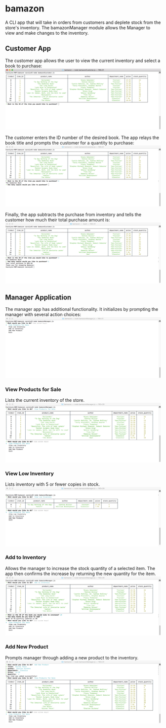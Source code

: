 # bamazon
A CLI app that will take in orders from customers and deplete stock from the store's inventory.  The bamazonManager module allows the Manager to view and make changes to the inventory.

## Customer App

The customer app allows the user to view the current inventory and select a book to purchase:
![Customer Start Screen](./images/customer1.png)

The customer enters the ID number of the desired book.  The app relays the book title and prompts the customer for a quantity to purchase:
![Customer Dialog](./images/customer2.png)

Finally, the app subtracts the purchase from inventory and tells the customer how much their total purchase amount is:
![Customer Complete](./images/customer3.png)

## Manager Application

The manager app has additional functionality.  It initializes by prompting the manager with several action choices:
![Manager Start Screen](./images/manager1.png)

### View Products for Sale
Lists the current inventory of the store.
![View Products for Sale](./images/manager2.png)

### View Low Inventory
Lists inventory with 5 or fewer copies in stock.
![View Low Inventory](./images/manager3.png)

### Add to Inventory
Allows the manager to increase the stock quantity of a selected item.  The app then confirms the increase by returning the new quantity for the item.
![Add to Inventory](./images/manager5.png)

### Add New Product
Prompts manager through adding a new product to the inventory.
![Add New Product](./images/manager6.png)

